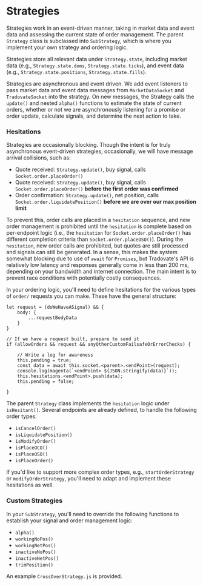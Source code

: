 # Strategies

Strategies work in an event-driven manner, taking in market data and event data and assessing the current state of order management. The parent `Strategy` class is subclassed into `SubStrategy`, which is where you implement your own strategy and ordering logic.

Strategies store all relevant data under `Strategy.state`, including market data (e.g., `Strategy.state.doms`, `Strategy.state.ticks`), and event data (e.g., `Strategy.state.positions`, `Strategy.state.fills`).

Strategies are asynchronous and event driven. We add event listeners to pass market data and event data messages from `MarketDataSocket` and `TradovateSocket` into the strategy. On new messages, the Strategy calls the `update()` and nested `alpha()` functions to estimate the state of current orders, whether or not we are asynchronously listening for a promise or order update, calculate signals, and determine the next action to take.

### Hesitations

Strategies are occasionally blocking. Though the intent is for truly asynchronous event-driven strategies, occasionally, we will have message arrival collisions, such as:
* Quote received: `Strategy.update()`, buy signal, calls `Socket.order.placeOrder()`
* Quote received: `Strategy.update()`, buy signal, calls `Socket.order.placeOrder()` **before the first order was confirmed**
* Order confirmation: `Strategy.update()`, net position, calls `Socket.order.liquidatePosition()` **before we are over our max position limit**

To prevent this, order calls are placed in a `hesitation` sequence, and new order management is prohibited until the `hesitation` is complete based on per-endpoint logic (i.e., the `hesitation` for `Socket.order.placeOrder()` has different completion criteria than `Socket.order.placeOSO()`). During the `hesitation`, new order calls are prohibited, but quotes are still processed and signals can still be generated. In a sense, this makes the system somewhat blocking due to use of `await` for `Promises`, but Tradovate's API is relatively low latency and responses generally come in less than 200 ms, depending on your bandwidth and internet connection. The main intent is to prevent race conditions with potentially costly consequences.

In your ordering logic, you'll need to define hesitations for the various types of `order/` requests you can make. These have the general structure:

```
let request = (doWeHaveASignal) && {
	body: {
		...requestBodyData
	}
}

// If we have a request built, prepare to send it
if (allowOrders && request && anyOtherCustomFailsafeOrErrorChecks) {

	// Write a log for awareness
	this.pending = true;
	const data = await this.socket.<parent>.<endPoint>(request);
	console.log(magenta(`<endPoint> ${JSON.stringify(data)}`));
	this.hesitations.<endPoint>.push(data);
	this.pending = false;

}
```

The parent `Strategy` class implements the `hesitation` logic under `isHesitant()`. Several endpoints are already defined, to handle the following order types:

* `isCancelOrder()`
* `isLiquidatePosition()`
* `isModifyOrder()`
* `isPlaceOCO()`
* `isPlaceOSO()`
* `isPlaceOrder()`

If you'd like to support more complex order types, e.g., `startOrderStrategy` or `modifyOrderStrategy`, you'll need to adapt and implement these hesitations as well.

### Custom Strategies
In your `SubStrategy`, you'll need to override the following functions to establish your signal and order management logic:

* `alpha()`
* `workingNoPos()`
* `workingNetPos()`
* `inactiveNoPos()`
* `inactiveNetPos()`
* `trimPosition()`

An example `CrossOverStrategy.js` is provided.